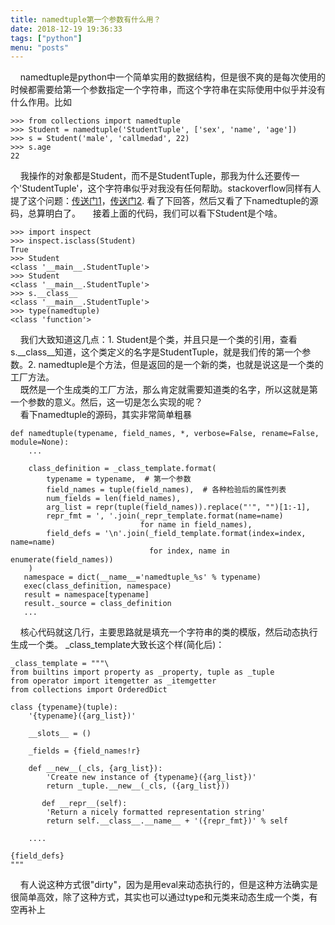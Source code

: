 ```yaml
---
title: namedtuple第一个参数有什么用？
date: 2018-12-19 19:36:33
tags: ["python"]
menu: "posts" 
---
```


&nbsp;&nbsp;&nbsp;&nbsp;namedtuple是python中一个简单实用的数据结构，但是很不爽的是每次使用的时候都需要给第一个参数指定一个字符串，而这个字符串在实际使用中似乎并没有什么作用。比如

```
>>> from collections import namedtuple
>>> Student = namedtuple('StudentTuple', ['sex', 'name', 'age'])
>>> s = Student('male', 'callmedad', 22)
>>> s.age
22
```
&nbsp;&nbsp;&nbsp;&nbsp;我操作的对象都是Student，而不是StudentTuple，那我为什么还要传一个'StudentTuple'，这个字符串似乎对我没有任何帮助。stackoverflow同样有人提了这个问题：[传送门1](https://stackoverflow.com/questions/30526115/whats-the-first-argument-of-namedtuple-used-for)，[传送门2](https://stackoverflow.com/questions/30535678/why-do-you-have-to-provide-the-typename-as-the-first-parameter-when-creating-a-n). 看了下回答，然后又看了下namedtuple的源码，总算明白了。
&nbsp;&nbsp;&nbsp;&nbsp;接着上面的代码，我们可以看下Student是个啥。  

```
>>> import inspect
>>> inspect.isclass(Student)
True
>>> Student
<class '__main__.StudentTuple'>
>>> Student
<class '__main__.StudentTuple'>
>>> s.__class__
<class '__main__.StudentTuple'>
>>> type(namedtuple)
<class 'function'>
```
&nbsp;&nbsp;&nbsp;&nbsp;我们大致知道这几点：1. Student是个类，并且只是一个类的引用，查看s.\_\_class\_\_知道，这个类定义的名字是StudentTuple，就是我们传的第一个参数。2. namedtuple是个方法，但是返回的是一个新的类，也就是说这是一个类的工厂方法。  
&nbsp;&nbsp;&nbsp;&nbsp;既然是一个生成类的工厂方法，那么肯定就需要知道类的名字，所以这就是第一个参数的意义。然后，这一切是怎么实现的呢？  
&nbsp;&nbsp;&nbsp;&nbsp;看下namedtuple的源码，其实非常简单粗暴

```
def namedtuple(typename, field_names, *, verbose=False, rename=False, module=None):
	...
	
	class_definition = _class_template.format(
        typename = typename,  # 第一个参数
        field_names = tuple(field_names),  # 各种检验后的属性列表
        num_fields = len(field_names), 
        arg_list = repr(tuple(field_names)).replace("'", "")[1:-1],
        repr_fmt = ', '.join(_repr_template.format(name=name)
                             for name in field_names),
        field_defs = '\n'.join(_field_template.format(index=index, name=name)
                               for index, name in enumerate(field_names))
    )
   namespace = dict(__name__='namedtuple_%s' % typename)
   exec(class_definition, namespace)
   result = namespace[typename]
   result._source = class_definition
   ...
```
&nbsp;&nbsp;&nbsp;&nbsp;核心代码就这几行，主要思路就是填充一个字符串的类的模版，然后动态执行生成一个类。 \_class\_template大致长这个样(简化后)：

```
_class_template = """\
from builtins import property as _property, tuple as _tuple
from operator import itemgetter as _itemgetter
from collections import OrderedDict

class {typename}(tuple):
    '{typename}({arg_list})'

    __slots__ = ()

    _fields = {field_names!r}

    def __new__(_cls, {arg_list}):
        'Create new instance of {typename}({arg_list})'
        return _tuple.__new__(_cls, ({arg_list}))

       def __repr__(self):
        'Return a nicely formatted representation string'
        return self.__class__.__name__ + '({repr_fmt})' % self

    ....
   
{field_defs}
"""
```

&nbsp;&nbsp;&nbsp;&nbsp;有人说这种方式很"dirty"，因为是用eval来动态执行的，但是这种方法确实是很简单高效，除了这种方式，其实也可以通过type和元类来动态生成一个类，有空再补上


